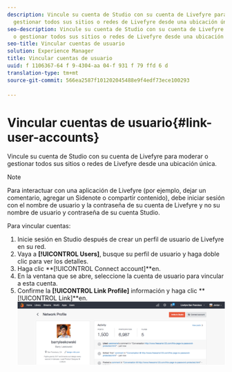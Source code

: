```yaml
---
description: Vincule su cuenta de Studio con su cuenta de Livefyre para moderar o
  gestionar todos sus sitios o redes de Livefyre desde una ubicación única.
seo-description: Vincule su cuenta de Studio con su cuenta de Livefyre para moderar
  o gestionar todos sus sitios o redes de Livefyre desde una ubicación única.
seo-title: Vincular cuentas de usuario
solution: Experience Manager
title: Vincular cuentas de usuario
uuid: f 1106367-64 f 9-4304-aa 04-f 931 f 79 ffd 6 d
translation-type: tm+mt
source-git-commit: 566ea2587f101202045488e9f4edf73ece100293

---
```



# Vincular cuentas de usuario{#link-user-accounts}

Vincule su cuenta de Studio con su cuenta de Livefyre para moderar o gestionar todos sus sitios o redes de Livefyre desde una ubicación única.

>[!NOTE]
>
>Para interactuar con una aplicación de Livefyre (por ejemplo, dejar un comentario, agregar un Sidenote o compartir contenido), debe iniciar sesión con el nombre de usuario y la contraseña de su cuenta de Livefyre y no su nombre de usuario y contraseña de su cuenta Studio.

Para vincular cuentas:

1. Inicie sesión en Studio después de crear un perfil de usuario de Livefyre en su red.
1. Vaya a **[!UICONTROL Users]**, busque su perfil de usuario y haga doble clic para ver los detalles.
1. Haga clic **[!UICONTROL Connect account]**en.
1. En la ventana que se abre, seleccione la cuenta de usuario para vincular a esta cuenta.
1. Confirme la **[!UICONTROL Link Profile]** información y haga clic **[!UICONTROL Link]**en. ![](assets/UsersConnectAccount-1024x311.png)

